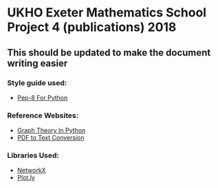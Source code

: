UKHO Exeter Mathematics School Project 4 (publications) 2018
===============================================
This should be updated to make the document writing easier
-------------------------------------------------------------------------
### Style guide used: 
* [Pep-8 For Python](https://www.python.org/dev/peps/pep-0008/)

### Reference Websites:
* [Graph Theory In Python](https://www.python-course.eu/graphs_python.php)
* [PDF to Text Conversion](https://www.xpdfreader.com/download.html)
### Libraries Used: 
* [NetworkX](https://networkx.github.io/)
* [Plot.ly](https://plot.ly/python/)
